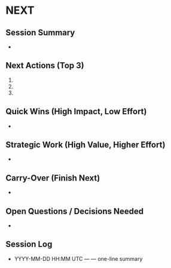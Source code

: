# NEXT

<!-- This file is the single source of truth for what happens next.
     Keep bullets short. Update at the end of every session. -->

## Session Summary
- 

## Next Actions (Top 3)
1. 
2. 
3. 

## Quick Wins (High Impact, Low Effort)
- 

## Strategic Work (High Value, Higher Effort)
- 

## Carry-Over (Finish Next)
- 

## Open Questions / Decisions Needed
- 

## Session Log
- YYYY-MM-DD HH:MM UTC — <short-sha> — one-line summary
